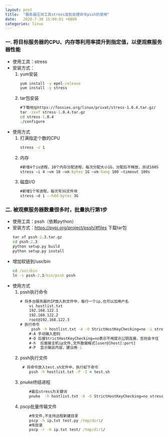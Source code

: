 ```yaml
---
layout: post
title:  "服务器压测工具stress及批处理命令pssh的使用"
date:   2020-7-30 15:00:01 +0800
categories: linux
---
```


### 一. 将目标服务器的CPU、内存等利用率提升到指定值，以便观察服务器性能
- 使用工具：stress
- 安装方式：  
    1. yum安装  
        ```cmd
        yum install -y epel-release
        yum install -y stress  
       ```
     2. tar包安装
        ```cmd
        #下载地址https://fossies.org/linux/privat/stress-1.0.4.tar.gz/
        tar -zxvf stress-1.0.4.tar.gz
        cd stress-1.0.4
        ./configure
        ```
- 使用方式
    1. 打满指定个数的CPU
        ```cmd
        stress -c 1 
        ```
    2. 内存
        ```cmd
       #新增4个io进程，10个内存分配进程，每次分配大小1G，分配后不释放，测试100S
        stress –i 4 –vm 10 –vm-bytes 1G –vm-hang 100 –timeout 100s 
       ```  
    3. 磁盘I/O
        ```cmd
       #新增1个写进程，每次写3G文件块
       stress –d 1 --hdd-bytes 3G 
       ```      
### 二. 被观察服务器数量很多时，批量执行第1步
- 使用工具：pssh（依赖python）
- 安装方式：https://pypi.org/project/pssh/#files 下载tar包
    ```cmd
    tar xf pssh-2.3.tar.gz
    cd pssh-2.3
    python setup.py build
    python setup.py install
    ```
- 增加软链到/usr/bin
    ```cmd
    cd /usr/bin
    ln -s pssh-2.3/bin/pssh pssh
    ```  
- 使用方式
    1. pssh执行命令
        ```cmd
        # 将多台服务器的IP放入到文件中，每行一个ip,也可以加用户名
            vi hostlist.txt
            192.168.122.1
            192.168.122.2
            root@192.168.122.3
        # 执行命令
             pssh -h hostlist.txt -A -O StrictHostKeyChecking=no -i stress -c 1 
            #-A 手动输入密码
            #-O 后接StrictHostKeyChecking=no表示不用提示公钥连接，否则会卡住
            #-h  后面接主机ip文件,文件数据格式[user@]host[:port]
            #-P  显示输出内容，建议用-i
        ```  
    2. pssh执行文件
        ```cmd
         # 将命令放入test.sh文件中，执行如下命令
            pssh -h hostlist.txt -P -I < test.sh
        ```
    3. pnuke终结进程
        ```cmd
            #最后stress为关键词
            pnuke  -h hostlist.txt -A -O StrictHostKeyChecking=no stress
        ```
    4. pscp批量传输文件
        ```cmd
            #传文件,不支持远程新建目录
            pscp -h ip.txt test.py /tmp/dir1/
            #传目录
            pscp -r -h ip.txt test/ /tmp/dir1/
        ```
    


